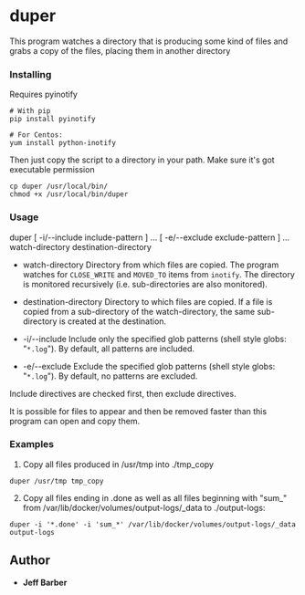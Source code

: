 # duper

This program watches a directory that is producing some kind of files and grabs
a copy of the files, placing them in another directory

### Installing

Requires pyinotify

```
# With pip
pip install pyinotify

# For Centos:
yum install python-inotify
```

Then just copy the script to a directory in your path. Make sure it's got executable permission

```
cp duper /usr/local/bin/
chmod +x /usr/local/bin/duper
```

### Usage

duper [ -i/--include include-pattern ] ... [ -e/--exclude exclude-pattern ] ... watch-directory destination-directory

- watch-directory
  Directory from which files are copied. The program watches for `CLOSE_WRITE` and `MOVED_TO` items from `inotify`. The directory is monitored recursively (i.e. sub-directories are also monitored).

- destination-directory
  Directory to which files are copied. If a file is copied from a sub-directory of the watch-directory, the same sub-directory is created at the destination.

- -i/--include
  Include only the specified glob patterns (shell style globs: "`*.log`"). By default, all patterns are included.

- -e/--exclude
  Exclude the specified glob patterns (shell style globs: "`*.log`"). By default, no patterns are excluded.

Include directives are checked first, then exclude directives.

It is possible for files to appear and then be removed faster than this program can open and copy them.

### Examples

1. Copy all files produced in /usr/tmp into ./tmp\_copy

```
duper /usr/tmp tmp_copy
```

2. Copy all files ending in .done as well as all files beginning with "sum_" from /var/lib/docker/volumes/output-logs/_data to ./output-logs:

```
duper -i '*.done' -i 'sum_*' /var/lib/docker/volumes/output-logs/_data output-logs
```


## Author

* **Jeff Barber**

